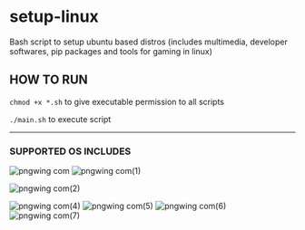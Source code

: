 # setup-linux

Bash script to setup ubuntu based distros (includes multimedia, developer softwares, pip packages and tools for gaming in linux)


## HOW TO RUN ##
                
`chmod +x *.sh`
to give executable permission to all scripts

`./main.sh` 
to execute script

<hr>

### SUPPORTED OS INCLUDES ###
![pngwing com](https://github.com/jude7733/setup-linux/assets/93538042/cf7504cd-3f4a-4854-a33c-702563344ed6)
![pngwing com(1)](https://github.com/jude7733/setup-linux/assets/93538042/c4d6158d-0b44-4dac-89bb-1b66c338e5d1)

![pngwing com(2)](https://github.com/jude7733/setup-linux/assets/93538042/977e0886-2761-43b0-b0eb-96d5ddc15555)

![pngwing com(4)](https://github.com/jude7733/setup-linux/assets/93538042/7a60269e-91b5-444b-b394-adcc16ece64c)
![pngwing com(5)](https://github.com/jude7733/setup-linux/assets/93538042/6285c5a6-563b-4762-8066-d897ef4c1d3b)
![pngwing com(6)](https://github.com/jude7733/setup-linux/assets/93538042/e70b9900-aad6-4022-a89d-008f31ce484c)
![pngwing com(7)](https://github.com/jude7733/setup-linux/assets/93538042/baf0b93c-4da0-429c-8b91-962bd9ca0497)

